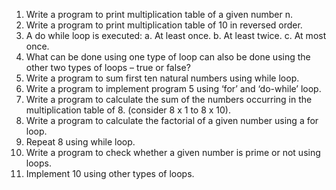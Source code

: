
1. Write a program to print multiplication table of a given number n.
2. Write a program to print multiplication table of 10 in reversed order.
3. A do while loop is executed:
a. At least once.
b. At least twice.
c. At most once.
4. What can be done using one type of loop can also be done using the other two
types of loops – true or false?
5. Write a program to sum first ten natural numbers using while loop.
6. Write a program to implement program 5 using ‘for’ and ‘do-while’ loop.
7. Write a program to calculate the sum of the numbers occurring in the
multiplication table of 8. (consider 8 x 1 to 8 x 10).
8. Write a program to calculate the factorial of a given number using a for loop.
9. Repeat 8 using while loop.
10. Write a program to check whether a given number is prime or not using loops.
11. Implement 10 using other types of loops.